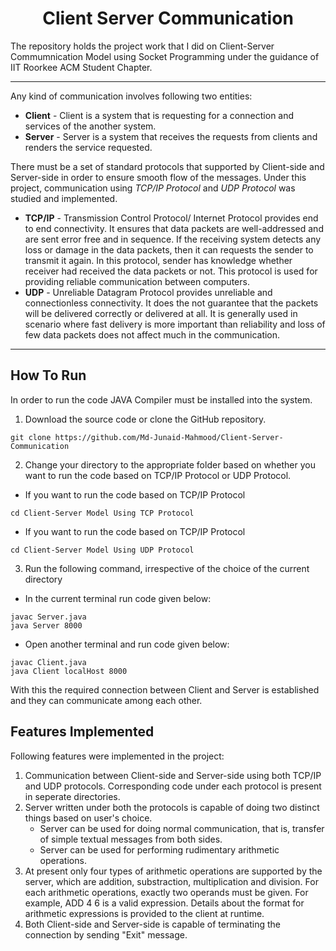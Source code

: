 # <div align = "center"> Client Server Communication  </div>
The repository holds the project work that I did on Client-Server Commumnication Model using Socket Programming under the guidance of IIT Roorkee ACM Student Chapter.

---

Any kind of communication involves following two entities:

- **Client** - Client is a system that is requesting for a connection and services of the another system.
- **Server** - Server is a system that receives the requests from clients and renders the service requested.

There must be a set of standard protocols that supported by Client-side and Server-side in order to ensure smooth flow of the messages. Under this project, communication using *TCP/IP Protocol* and *UDP Protocol* was studied and implemented.

- **TCP/IP** - Transmission Control Protocol/ Internet Protocol provides end to end connectivity. It ensures that data packets are well-addressed and are sent error free and in sequence. If the receiving system detects any loss or damage in the data packets, then it can requests the sender to transmit it again. In this protocol, sender has knowledge whether receiver had received the data packets or not. This protocol is used for providing reliable communication between computers.
- **UDP** - Unreliable Datagram Protocol provides unreliable and connectionless connectivity. It does the not guarantee that the packets will be delivered correctly or delivered at all. It is generally used in scenario where fast delivery is more important than reliability and loss of few data packets does not affect much in the communication.

---

## <div align = "left"> How To Run </div>
In order to run the code JAVA Compiler must be installed into the system.

1. Download the source code or clone the GitHub repository.

```
git clone https://github.com/Md-Junaid-Mahmood/Client-Server-Communication
```

2. Change your directory to the appropriate folder based on whether you want to run the code based on TCP/IP Protocol or UDP Protocol.

- If you want to run the code based on TCP/IP Protocol

```
cd Client-Server Model Using TCP Protocol
```
- If you want to run the code based on TCP/IP Protocol

```
cd Client-Server Model Using UDP Protocol
```

3. Run the following command, irrespective of the choice of the current directory

  - In the current terminal run code given below:
  ```
  javac Server.java
  java Server 8000
  ```
  
  - Open another terminal and run code given below:
  ```
  javac Client.java
  java Client localHost 8000
  ```
  
With this the required connection between Client and Server is established and they can communicate among each other.

## <div align = "left"> Features Implemented </div>
Following features were implemented in the project:

1. Communication between Client-side and Server-side using both TCP/IP and UDP protocols. Corresponding code under each protocol is present in seperate directories.
2. Server written under both the protocols is capable of doing two distinct things based on user's choice.
    - Server can be used for doing normal communication, that is, transfer of simple textual messages from both sides.
    - Server can be used for performing rudimentary arithmetic operations.
3. At present only four types of arithmetic operations are supported by the server, which are addition, substraction, multiplication and division. For each arithmetic operations, exactly two operands must be given. For example, ADD 4 6 is a valid expression. Details about the format for arithmetic expressions is provided to the client at runtime.
4. Both Client-side and Server-side is capable of terminating the connection by sending "Exit" message. 
